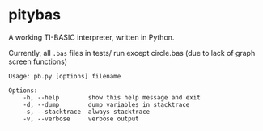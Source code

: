 pitybas
=======
A working TI-BASIC interpreter, written in Python.

Currently, all `.bas` files in tests/ run except circle.bas (due to lack of graph screen functions)

	Usage: pb.py [options] filename

	Options:
		-h, --help        show this help message and exit
		-d, --dump        dump variables in stacktrace
		-s, --stacktrace  always stacktrace
		-v, --verbose     verbose output

